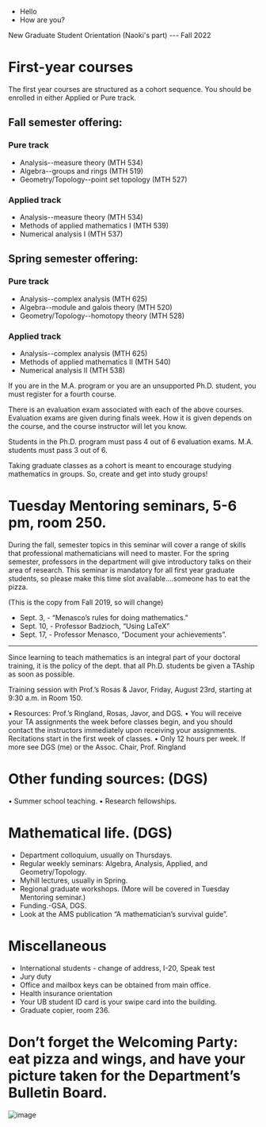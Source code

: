 - Hello
- How are you?

New Graduate Student Orientation (Naoki's part) --- Fall 2022 

#	First-year courses

The first year courses are structured as a cohort sequence. You should be enrolled in either Applied or Pure track.

## Fall semester offering:

### Pure track
-	Analysis--measure theory (MTH 534)
-	Algebra--groups and rings (MTH 519)
-	Geometry/Topology--point set topology (MTH 527)

###	Applied track
-	Analysis--measure theory (MTH 534)
-	Methods of applied mathematics I (MTH 539)
-	Numerical analysis I (MTH 537)

## Spring semester offering:

### Pure track
-	Analysis--complex analysis (MTH 625)
-	Algebra--module and galois theory (MTH 520)
-	Geometry/Topology--homotopy theory (MTH 528)

###	Applied track
-	Analysis--complex analysis (MTH 625)
-	Methods of applied mathematics II (MTH 540)
-	Numerical analysis II (MTH 538)

If you are in the M.A. program or you are an unsupported Ph.D. student, you must register for a fourth course.

There is an evaluation exam associated with each of the above courses. Evaluation exams are given during finals week. How it is given depends on the course, and the course instructor will let you know.

Students in the Ph.D. program must pass 4 out of 6 evaluation exams. M.A. students must pass 3 out of 6.

Taking graduate classes as a cohort is meant to encourage studying mathematics in groups. So, create and get into study groups!

#	Tuesday Mentoring seminars, 5-6 pm, room 250.

During the fall, semester topics in this seminar will cover a range of skills that professional mathematicians will need to master.  For the spring semester, professors in the department will give introductory talks on their area of research.  This seminar is mandatory for all first year graduate students, so please make this time slot available….someone has to eat the pizza.

(This is the copy from Fall 2019, so will change)
-	Sept. 3, - “Menasco’s rules for doing mathematics.”
-	Sept. 10, - Professor Badzioch, “Using LaTeX”
-	Sept. 17, - Professor Menasco, “Document your achievements”.

______________________________________________________




Since learning to teach mathematics is an integral part of your doctoral training, it is the policy of the dept. that all Ph.D. students be given a TAship as soon as possible.

Training session with Prof.’s Rosas & Javor, Friday, August 23rd, starting at 9:30 a.m. in Room 150.

•	Resources:  Prof.’s Ringland, Rosas, Javor, and DGS.
•	You will receive your TA assignments the week before classes begin, and you should contact the instructors immediately upon receiving your assignments.  Recitations start in the first week of classes.
•	Only 12 hours per week.  If more see DGS (me) or the Assoc. Chair, Prof. Ringland

#	Other funding sources: (DGS)
•	Summer school teaching.
•	Research fellowships.



#	Mathematical life. (DGS)
-	Department colloquium, usually on Thursdays.
-	Regular weekly seminars: Algebra, Analysis, Applied, and Geometry/Topology.
-	Myhill lectures, usually in Spring.
-	Regional graduate workshops.  (More will be covered in Tuesday Mentoring seminar.)
-	Funding.-GSA, DGS.
-	Look at the AMS publication “A mathematician’s survival guide”.


#	Miscellaneous
-	International students - change of address, I-20, Speak test
-	Jury duty
-	Office and mailbox keys can be obtained from main office.
-	Health insurance orientation
-	Your UB student ID card is your swipe card into the building.
-	Graduate copier, room 236. 


#	Don’t forget the Welcoming Party:  eat pizza and wings, and have your picture taken for the Department’s Bulletin Board.
![image](https://user-images.githubusercontent.com/36268333/183542615-8ac26517-e8af-442b-b396-227254d09e76.png)
